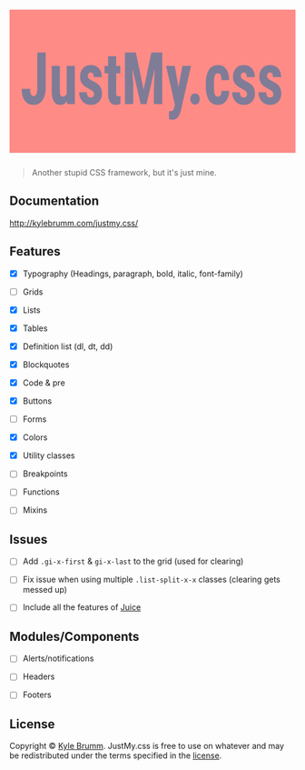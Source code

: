 # ![JustMy.css](https://raw.githubusercontent.com/kjbrum/justmy.css/master/media/justmy.png)

> Another stupid CSS framework, but it's just mine.


## Documentation

http://kylebrumm.com/justmy.css/


## Features

- [x] Typography (Headings, paragraph, bold, italic, font-family)
- [ ] Grids
- [x] Lists
- [x] Tables
- [x] Definition list (dl, dt, dd)
- [x] Blockquotes
- [x] Code & pre
- [x] Buttons
- [ ] Forms
- [x] Colors
- [x] Utility classes
- [ ] Breakpoints
- [ ] Functions
- [ ] Mixins


## Issues

- [ ] Add `.gi-x-first` & `gi-x-last` to the grid (used for clearing)
- [ ] Fix issue when using multiple `.list-split-x-x` classes (clearing gets messed up)
- [ ] Include all the features of [Juice](https://github.com/kjbrum/juice)


## Modules/Components

- [ ] Alerts/notifications
- [ ] Headers
- [ ] Footers


## License

Copyright © [Kyle Brumm](http://kylebrumm.com). JustMy.css is free to use on whatever and may be redistributed under the terms specified in the [license](LICENSE.md).
